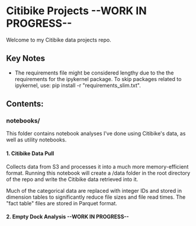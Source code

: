 # Citibike Projects --WORK IN PROGRESS--

Welcome to my Citibike data projects repo. 

## Key Notes
* The requirements file might be considered lengthy due to the the 
requirements for the ipykernel package. To skip packages related to 
ipykernel, use: pip install -r "requirements_slim.txt". 

## Contents:
### notebooks/
This folder contains notebook analyses I've done using Citibike's data,
as well as utility notebooks. 

#### 1. Citibike Data Pull
Collects data from S3 and processes it into a much more memory-efficient
format. Running this notebook will create a /data folder in the root 
directory of the repo and write the Citibike data retrieved into it.

Much of the categorical data are replaced with integer IDs and 
stored in dimension tables to significantly reduce file sizes and file
read times. The "fact table" files are stored in Parquet format. 

#### 2. Empty Dock Analysis --WORK IN PROGRESS--




